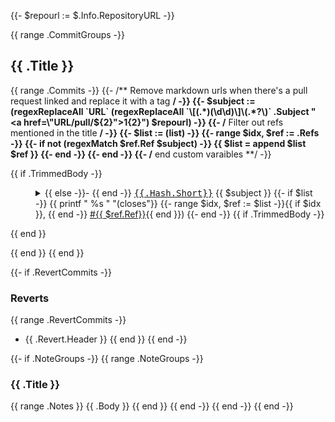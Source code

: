 {{- $repourl := $.Info.RepositoryURL -}}

{{ range .CommitGroups -}}
## {{ .Title }}

{{ range .Commits -}}
  {{- /** Remove markdown urls when there's a pull request linked and replace it with a tag **/ -}}
  {{- $subject := (regexReplaceAll `URL` (regexReplaceAll `\[(.*)(\d\d)\]\(.*?\)` .Subject "<a href=\"URL/pull/${2}\">${1}${2}</a>") $repourl) -}}
  {{- /** Filter out refs mentioned in the title **/ -}}
  {{- $list := (list) -}}
  {{- range $idx, $ref := .Refs -}}
    {{- if not (regexMatch $ref.Ref $subject) -}}
      {{ $list = append $list $ref }}
    {{- end -}}
  {{- end -}}
  {{- /** end custom varaibles **/ -}}

{{ if .TrimmedBody -}}<dl><dd><details><summary>{{ else -}}- {{ end -}}
  <a href="{{$repourl}}/commit/{{.Hash.Long}}"><tt>{{.Hash.Short}}</tt></a> {{ $subject }}
  {{- if $list -}}
    {{ printf " %s " "(closes"}}
    {{- range $idx, $ref := $list -}}{{ if $idx }}, {{ end -}}
    <a href="{{ $repourl }}/issues/{{ $ref.Ref}}"> #{{ $ref.Ref}}</a>{{ end }})
  {{- end -}}
{{ if .TrimmedBody -}}</summary>{{ printf "\n\n%s\n\n" .TrimmedBody }}</details></dd></dl>{{ end }}

{{ end }}
{{ end }}

{{- if .RevertCommits -}}
### Reverts

{{ range .RevertCommits -}}
* {{ .Revert.Header }}
{{ end }}
{{ end -}}

{{- if .NoteGroups -}}
{{ range .NoteGroups -}}
### {{ .Title }}

{{ range .Notes }}
{{ .Body }}
{{ end }}
{{ end -}}
{{ end -}}
{{ end -}}
